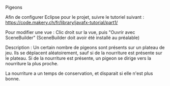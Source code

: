 Pigeons

Afin de configurer Eclipse pour le projet, suivre le tutoriel suivant : 
https://code.makery.ch/fr/library/javafx-tutorial/part1/

Pour modifier une vue :
Clic droit sur la vue, puis "Ouvrir avec SceneBuilder"
(SceneBuilder doit avoir été installé au préalable)

Description :
Un certain nombre de pigeons sont présents sur un plateau de jeu.
Ils se déplacent aléatoirement, sauf si de la nourriture est présente sur le plateau.
Si de la nourriture est présente, un pigeon se dirige vers la nourriture la plus proche.

La nourriture a un temps de conservation, et disparait si elle n'est plus bonne.


